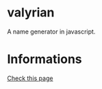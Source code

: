 # valyrian
A name generator in javascript.

# Informations

[Check this page](http://panarnaud.github.io/valyrian/ "Valyrian")
